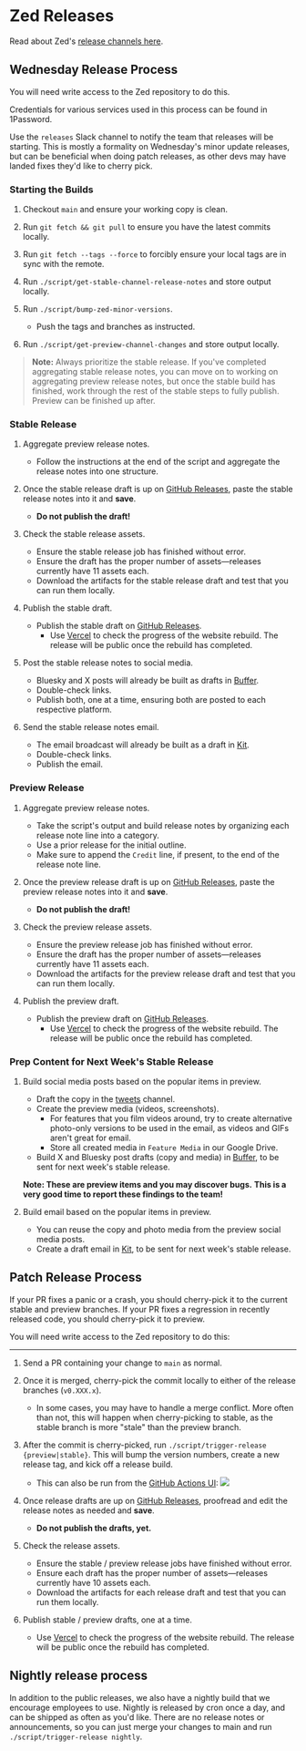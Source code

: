 # Zed Releases

Read about Zed's [release channels here](https://zed.dev/faq#what-are-the-release-channels).

## Wednesday Release Process

You will need write access to the Zed repository to do this.

Credentials for various services used in this process can be found in 1Password.

Use the `releases` Slack channel to notify the team that releases will be starting.
This is mostly a formality on Wednesday's minor update releases, but can be beneficial when doing patch releases, as other devs may have landed fixes they'd like to cherry pick.

### Starting the Builds

1. Checkout `main` and ensure your working copy is clean.

1. Run `git fetch && git pull` to ensure you have the latest commits locally.

1. Run `git fetch --tags --force` to forcibly ensure your local tags are in sync with the remote.

1. Run `./script/get-stable-channel-release-notes` and store output locally.

1. Run `./script/bump-zed-minor-versions`.

   - Push the tags and branches as instructed.

1. Run `./script/get-preview-channel-changes` and store output locally.

> **Note:** Always prioritize the stable release.
> If you've completed aggregating stable release notes, you can move on to working on aggregating preview release notes, but once the stable build has finished, work through the rest of the stable steps to fully publish.
> Preview can be finished up after.

### Stable Release

1. Aggregate preview release notes.

   - Follow the instructions at the end of the script and aggregate the release notes into one structure.

1. Once the stable release draft is up on [GitHub Releases](https://github.com/zed-industries/zed/releases), paste the stable release notes into it and **save**.

   - **Do not publish the draft!**

1. Check the stable release assets.

   - Ensure the stable release job has finished without error.
   - Ensure the draft has the proper number of assets—releases currently have 11 assets each.
   - Download the artifacts for the stable release draft and test that you can run them locally.

1. Publish the stable draft.

   - Publish the stable draft on [GitHub Releases](https://github.com/zed-industries/zed/releases).
     - Use [Vercel](https://vercel.com/zed-industries/zed-dev) to check the progress of the website rebuild.
       The release will be public once the rebuild has completed.

1. Post the stable release notes to social media.

   - Bluesky and X posts will already be built as drafts in [Buffer](https://buffer.com).
   - Double-check links.
   - Publish both, one at a time, ensuring both are posted to each respective platform.

1. Send the stable release notes email.

   - The email broadcast will already be built as a draft in [Kit](https://kit.com).
   - Double-check links.
   - Publish the email.

### Preview Release

1. Aggregate preview release notes.

   - Take the script's output and build release notes by organizing each release note line into a category.
   - Use a prior release for the initial outline.
   - Make sure to append the `Credit` line, if present, to the end of the release note line.

1. Once the preview release draft is up on [GitHub Releases](https://github.com/zed-industries/zed/releases), paste the preview release notes into it and **save**.

   - **Do not publish the draft!**

1. Check the preview release assets.

   - Ensure the preview release job has finished without error.
   - Ensure the draft has the proper number of assets—releases currently have 11 assets each.
   - Download the artifacts for the preview release draft and test that you can run them locally.

1. Publish the preview draft.

   - Publish the preview draft on [GitHub Releases](https://github.com/zed-industries/zed/releases).
     - Use [Vercel](https://vercel.com/zed-industries/zed-dev) to check the progress of the website rebuild.
       The release will be public once the rebuild has completed.

### Prep Content for Next Week's Stable Release

1. Build social media posts based on the popular items in preview.

   - Draft the copy in the [tweets](https://zed.dev/channel/tweets-23331) channel.
   - Create the preview media (videos, screenshots).
     - For features that you film videos around, try to create alternative photo-only versions to be used in the email, as videos and GIFs aren't great for email.
     - Store all created media in `Feature Media` in our Google Drive.
   - Build X and Bluesky post drafts (copy and media) in [Buffer](https://buffer.com), to be sent for next week's stable release.

   **Note: These are preview items and you may discover bugs.**
   **This is a very good time to report these findings to the team!**

1. Build email based on the popular items in preview.

   - You can reuse the copy and photo media from the preview social media posts.
   - Create a draft email in [Kit](https://kit.com), to be sent for next week's stable release.

## Patch Release Process

If your PR fixes a panic or a crash, you should cherry-pick it to the current stable and preview branches.
If your PR fixes a regression in recently released code, you should cherry-pick it to preview.

You will need write access to the Zed repository to do this:

---

1. Send a PR containing your change to `main` as normal.

1. Once it is merged, cherry-pick the commit locally to either of the release branches (`v0.XXX.x`).

   - In some cases, you may have to handle a merge conflict.
     More often than not, this will happen when cherry-picking to stable, as the stable branch is more "stale" than the preview branch.

1. After the commit is cherry-picked, run `./script/trigger-release {preview|stable}`.
   This will bump the version numbers, create a new release tag, and kick off a release build.

   - This can also be run from the [GitHub Actions UI](https://github.com/zed-industries/zed/actions/workflows/bump_patch_version.yml):
     ![](https://github.com/zed-industries/zed/assets/1486634/9e31ae95-09e1-4c7f-9591-944f4f5b63ea)

1. Once release drafts are up on [GitHub Releases](https://github.com/zed-industries/zed/releases), proofread and edit the release notes as needed and **save**.

   - **Do not publish the drafts, yet.**

1. Check the release assets.

   - Ensure the stable / preview release jobs have finished without error.
   - Ensure each draft has the proper number of assets—releases currently have 10 assets each.
   - Download the artifacts for each release draft and test that you can run them locally.

1. Publish stable / preview drafts, one at a time.
   - Use [Vercel](https://vercel.com/zed-industries/zed-dev) to check the progress of the website rebuild.
     The release will be public once the rebuild has completed.

## Nightly release process

In addition to the public releases, we also have a nightly build that we encourage employees to use.
Nightly is released by cron once a day, and can be shipped as often as you'd like.
There are no release notes or announcements, so you can just merge your changes to main and run `./script/trigger-release nightly`.
